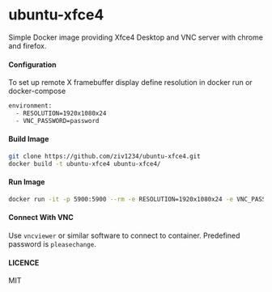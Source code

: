 # ubuntu-xfce4

Simple Docker image providing Xfce4 Desktop and VNC server with chrome and firefox.

#### Configuration

To set up remote X framebuffer display define resolution in docker run or docker-compose 

```sh
environment:
  - RESOLUTION=1920x1080x24
  - VNC_PASSWORD=password
```

#### Build Image

```sh
git clone https://github.com/ziv1234/ubuntu-xfce4.git
docker build -t ubuntu-xfce4 ubuntu-xfce4/
```

#### Run Image

```sh
docker run -it -p 5900:5900 --rm -e RESOLUTION=1920x1080x24 -e VNC_PASSWORD=password ubuntu-xfce4
```

#### Connect With VNC

Use `vncviewer` or similar software to connect to container. Predefined password is `pleasechange`.

#### LICENCE

MIT

